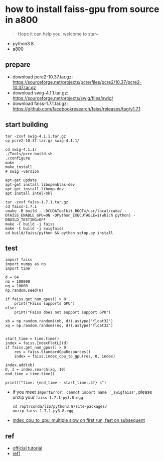 # how to install faiss-gpu from source in a800
> Hope it can help you, welcome to star~ 
- python3.8
- a800

## prepare
- download pcre2-10.37.tar.gz: https://sourceforge.net/projects/pcre/files/pcre2/10.37/pcre2-10.37.tar.gz
- download swig-4.1.1.tar.gz: https://sourceforge.net/projects/swig/files/swig/
- download faiss-1.7.1.tar.gz: https://github.com/facebookresearch/faiss/releases/tag/v1.7.1

## start building
```
tar -zxvf swig-4.1.1.tar.gz
cp pcre2-10.37.tar.gz swig-4.1.1/

cd swig-4.1.1/
./Tools/pcre-build.sh
./configure
make
make install
# swig -version 
```

```
apt-get update
apt-get install libopenblas-dev
apt-get install libomp-dev
apt install intel-mkl
```

```
tar -zxvf faiss-1.7.1.tar.gz
cd faiss-1.7.1
cmake -B build . -DCUDAToolkit_ROOT=/usr/local/cuda/ -DFAISS_ENABLE_GPU=ON -DPython_EXECUTABLE=$(which python) -DBUILD_TESTING=OFF
make -C build -j faiss
make -C build -j swigfaiss
cd build/faiss/python && python setup.py install
```

## test
```
import faiss
import numpy as np
import time

d = 64
nb = 100000
nq = 10000
np.random.seed(0)

if faiss.get_num_gpus() > 0:
    print("Faiss supports GPU")
else:
    print("Faiss does not support support GPU")

xb = np.random.random((nb, d)).astype('float32')
xq = np.random.random((nq, d)).astype('float32')


start_time = time.time()
index = faiss.IndexFlatL2(d)
if faiss.get_num_gpus() > 0:
    res = faiss.StandardGpuResources()
    index = faiss.index_cpu_to_gpu(res, 0, index)

index.add(xb)
D, I = index.search(xq, 10)
end_time = time.time()

print(f"time: {end_time - start_time:.4f} s")

```

- if you meet `ImportError: cannot import name '_swigfaiss'`, please unzip your `faiss-1.7.1-py3.8.egg`
  ```
  cd /opt/conda/lib/python3.8/site-packages/
  unzip faiss-1.7.1-py3.8.egg
  ```
- [index_cpu_to_gpu_multiple slow on first run, fast on subsequent](https://github.com/facebookresearch/faiss/issues/2710)

## ref
- [official tutorial](https://github.com/facebookresearch/faiss/blob/main/INSTALL.md)
- [ref1](https://blog.csdn.net/qq_41368074/article/details/130714550)
